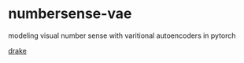 # numbersense-vae

modeling visual number sense with varitional autoencoders in pytorch

[drake](drake.jpg)
